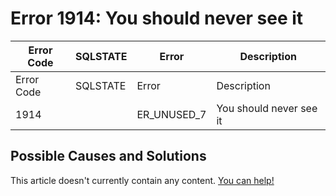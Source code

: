 
# Error 1914: You should never see it


| Error Code | SQLSTATE | Error | Description |
| --- | --- | --- | --- |
| Error Code | SQLSTATE | Error | Description |
| 1914 |  | ER_UNUSED_7 | You should never see it |




## Possible Causes and Solutions


This article doesn't currently contain any content. [You can help!](/kb/en/writing-and-editing-knowledge-base-articles/)

